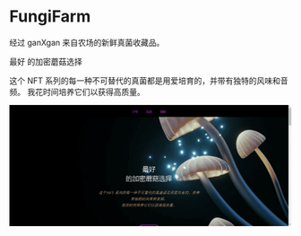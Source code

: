 # FungiFarm

经过 ganXgan 来自农场的新鲜真菌收藏品。

最好
的加密蘑菇选择

这个 NFT 系列的每一种不可替代的真菌都是用爱培育的，并带有独特的风味和音频。
我花时间培养它们以获得高质量。

![nft](12323132321323_new.png)
